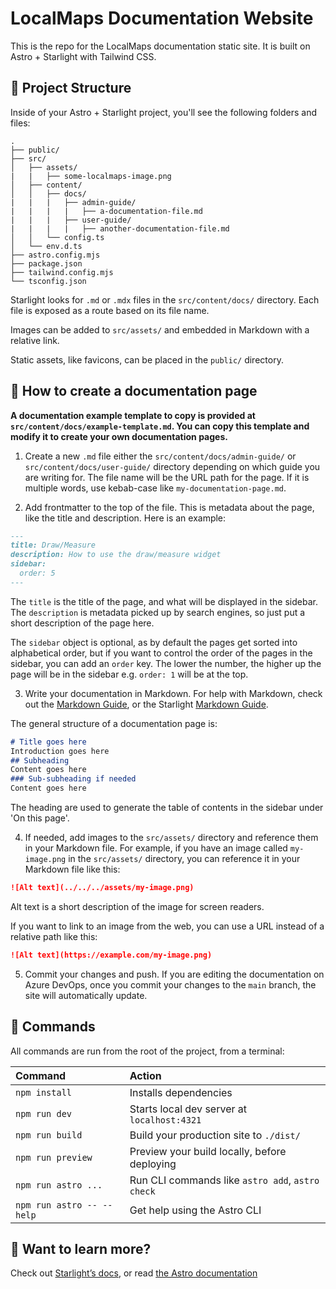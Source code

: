 # LocalMaps Documentation Website

This is the repo for the LocalMaps documentation static site. It is built on Astro + Starlight with Tailwind CSS.

## 🚀 Project Structure

Inside of your Astro + Starlight project, you'll see the following folders and files:

```
.
├── public/
├── src/
│   ├── assets/
|   |   ├── some-localmaps-image.png
│   ├── content/
│   │   ├── docs/
|   |   |   ├── admin-guide/
|   |   |   |   ├── a-documentation-file.md
|   |   |   ├── user-guide/
|   |   |   |   ├── another-documentation-file.md
│   │   └── config.ts
│   └── env.d.ts
├── astro.config.mjs
├── package.json
├── tailwind.config.mjs
└── tsconfig.json
```

Starlight looks for `.md` or `.mdx` files in the `src/content/docs/` directory. Each file is exposed as a route based on its file name.

Images can be added to `src/assets/` and embedded in Markdown with a relative link.

Static assets, like favicons, can be placed in the `public/` directory.

## 📄 How to create a documentation page

**A documentation example template to copy is provided at `src/content/docs/example-template.md`. You can copy this template and modify it to create your own documentation pages.**

1. Create a new `.md` file either the `src/content/docs/admin-guide/` or `src/content/docs/user-guide/` directory depending on which guide you are writing for. The file name will be the URL path for the page. If it is multiple words, use kebab-case like `my-documentation-page.md`.

2. Add frontmatter to the top of the file. This is metadata about the page, like the title and description. Here is an example:

```markdown
---
title: Draw/Measure
description: How to use the draw/measure widget
sidebar:
  order: 5
---
```
The `title` is the title of the page, and what will be displayed in the sidebar. The `description` is metadata picked up by search engines, so just put a short description of the page here.

The `sidebar` object is optional, as by default the pages get sorted into alphabetical order, but if you want to control the order of the pages in the sidebar, you can add an `order` key. The lower the number, the higher up the page will be in the sidebar e.g. `order: 1` will be at the top.

3. Write your documentation in Markdown. For help with Markdown, check out the [Markdown Guide](https://www.markdownguide.org/), or the Starlight [Markdown Guide](https://starlight.astro.build/guides/authoring-content/).

The general structure of a documentation page is:

```markdown
# Title goes here
Introduction goes here
## Subheading
Content goes here
### Sub-subheading if needed
Content goes here
```
The heading are used to generate the table of contents in the sidebar under 'On this page'.

4. If needed, add images to the `src/assets/` directory and reference them in your Markdown file. For example, if you have an image called `my-image.png` in the `src/assets/` directory, you can reference it in your Markdown file like this:

```markdown
![Alt text](../../../assets/my-image.png)
```
Alt text is a short description of the image for screen readers.

If you want to link to an image from the web, you can use a URL instead of a relative path like this:

```markdown
![Alt text](https://example.com/my-image.png)
```

5. Commit your changes and push. If you are editing the documentation on Azure DevOps, once you commit your changes to the `main` branch, the site will automatically update.

## 🧞 Commands

All commands are run from the root of the project, from a terminal:

| Command                   | Action                                           |
| :------------------------ | :----------------------------------------------- |
| `npm install`             | Installs dependencies                            |
| `npm run dev`             | Starts local dev server at `localhost:4321`      |
| `npm run build`           | Build your production site to `./dist/`          |
| `npm run preview`         | Preview your build locally, before deploying     |
| `npm run astro ...`       | Run CLI commands like `astro add`, `astro check` |
| `npm run astro -- --help` | Get help using the Astro CLI                     |

## 👀 Want to learn more?

Check out [Starlight’s docs](https://starlight.astro.build/), or read [the Astro documentation](https://docs.astro.build)
